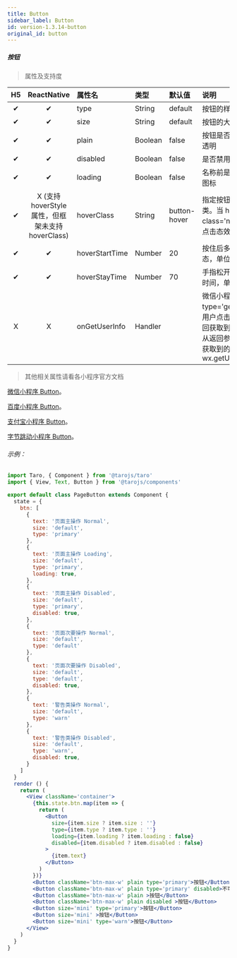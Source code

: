 ```yaml
---
title: Button
sidebar_label: Button
id: version-1.3.14-button
original_id: button
---
```


##### 按钮

> 属性及支持度

| H5 | ReactNative| 属性名 | 类型 | 默认值 | 说明 |
| :-: | :-: | :- | :- | :- | :- |
|  ✔ |  ✔ | type   | String  | default   | 按钮的样式类型  |
|  ✔ |  ✔ | size   | String  | default   | 按钮的大小 px |
|  ✔ |  ✔ | plain  | Boolean | false | 按钮是否镂空，背景色透明   |
|  ✔ |  ✔ | disabled  | Boolean | false | 是否禁用   |
|  ✔ |  ✔ | loading   | Boolean | false | 名称前是否带 loading 图标  |
|  ✔ | X (支持 hoverStyle 属性，但框架未支持 hoverClass) | hoverClass | String  | button-hover | 指定按钮按下去的样式类。当 hover-class='none' 时，没有点击态效果  |
|  ✔ |  ✔ | hoverStartTime    | Number  | 20    | 按住后多久出现点击态，单位毫秒   |
|  ✔ |  ✔ | hoverStayTime | Number  | 70    | 手指松开后点击态保留时间，单位毫秒   |
| X |  X | onGetUserInfo | Handler  |     | 微信小程序open-type='getUserInfo'时，用户点击该按钮，会返回获取到的用户信息，从返回参数的 detail 中获取到的值同 wx.getUserInfo   |

>其他相关属性请看各小程序官方文档

[微信小程序 Button](https://developers.weixin.qq.com/miniprogram/dev/component/button.html)。

[百度小程序 Button](https://smartprogram.baidu.com/docs/develop/component/formlist/#button)。

[支付宝小程序 Button](https://docs.alipay.com/mini/component/button)。

[字节跳动小程序 Button](https://developer.toutiao.com/docs/comp/button.html)。



###### 示例：
```jsx
import Taro, { Component } from '@tarojs/taro'
import { View, Text, Button } from '@tarojs/components'

export default class PageButton extends Component {
  state = {
    btn: [
      {
        text: '页面主操作 Normal',
        size: 'default',
        type: 'primary'
      },
      {
        text: '页面主操作 Loading',
        size: 'default',
        type: 'primary',
        loading: true,
      },
      {
        text: '页面主操作 Disabled',
        size: 'default',
        type: 'primary',
        disabled: true,
      },
      {
        text: '页面次要操作 Normal',
        size: 'default',
        type: 'default'
      },
      {
        text: '页面次要操作 Disabled',
        size: 'default',
        type: 'default',
        disabled: true,
      },
      {
        text: '警告类操作 Normal',
        size: 'default',
        type: 'warn'
      },
      {
        text: '警告类操作 Disabled',
        size: 'default',
        type: 'warn',
        disabled: true,
      }
    ]
  }
  render () {
    return (
      <View className='container'>
        {this.state.btn.map(item => {
          return (
            <Button
              size={item.size ? item.size : ''}
              type={item.type ? item.type : ''}
              loading={item.loading ? item.loading : false}
              disabled={item.disabled ? item.disabled : false}
            >
              {item.text}
            </Button>
          )
        })}
        <Button className='btn-max-w' plain type='primary'>按钮</Button>
        <Button className='btn-max-w' plain type='primary' disabled>不可点击的按钮</Button>
        <Button className='btn-max-w' plain >按钮</Button>
        <Button className='btn-max-w' plain disabled >按钮</Button>
        <Button size='mini' type='primary'>按钮</Button>
        <Button size='mini' >按钮</Button>
        <Button size='mini' type='warn'>按钮</Button>
      </View>
    )
  }
}
```
